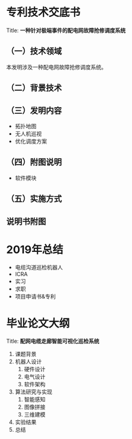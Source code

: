 <!-- # 项目申请书
Title: **极端事件配电网故障应急抢修决策关键技术研究及其指挥平台开发**

## 总体目标
随着我国经济社会的不断发展，对配电网建设认识的不断深入，配电网在电力系统中的地位逐渐受到重视。而近几年我国配电网频繁遭受自然极端灾害的侵袭，给国家、人民带来了巨大的生命财产损失，因此开展极端事件后的配电网故障灾害快速评估与应急抢修调度方案的研究显得格外重要。本项目采用大数据结合GIS方法快速定位故障，并构建灾后配电网故障分布拓扑地图，结合故障研判系统和灾害评估技术，提供应急抢修决策调度方案，实现配电网故障快速恢复。

## 课题1：配电网故障快速定位与拓扑地图构建方法研究
### 研究基于多源故障信息的配电网故障定位方法
### 研究基于GIS地理信息系统的配电网灾后故障自动定位技术
### 研究基于营配信息融合的灾后配电网故障分布可视化拓扑地图的构建方法

## 课题2：配电网故障研判系统设计与灾害评估技术研究
### 研究基于无人机巡检技术实时回传配电网故障图像数据
### 研究基于多源信息融合和云计算的配电网故障诊断方法
### 研究故障分布可视化拓扑地图结合层次分析法与模糊综合评价的灾害评估方法

## 课题3：配电网故障应急抢修调度方案设计与优化研究
### 研究基于多Agent方法的配电网故障应急抢修调度方法
### 研究基于云计算平台的分模型多故障抢修方法
### 研究配电网故障抢修驻点选址与抢修任务分配优化策略

## 课题4：配电网故障应急抢修指挥平台开发
### 调研系统现状需求并设计故障抢修指挥系统架构
### 研究基于地理空间信息多视图的故障全景抢修技术
### 实现配电网故障抢修可视化智能决策系统 -->

# 专利技术交底书
Title: **一种针对极端事件的配电网故障抢修调度系统**

## （一）技术领域
本发明涉及一种配电网故障抢修调度系统。
## （二）背景技术
## （三）发明内容
- 拓扑地图
- 无人机巡视
- 优化调度方案
## （四）附图说明
- 软件模块
## （五）实施方式
## 说明书附图

# 2019年总结
- 电缆沟道巡检机器人
- ICRA
- 实习
- 求职
- 项目申请书&专利

# 毕业论文大纲
Title: **配网电缆走廊智能可视化巡检系统**

1. 课题背景
2. 机器人设计
   1. 硬件设计
   2. 电气设计
   3. 软件架构
3. 算法研究与实现
   1. 智能感知
   2. 图像拼接
   3. 三维建模
4. 实验结果
5. 总结